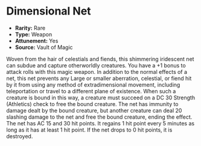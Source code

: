 # Dimensional Net

- **Rarity:** Rare
- **Type:** Weapon
- **Attunement:** Yes
- **Source:** Vault of Magic

Woven from the hair of celestials and fiends, this shimmering iridescent net can subdue and capture otherworldly creatures. You have a +1 bonus to attack rolls with this magic weapon. In addition to the normal effects of a net, this net prevents any Large or smaller aberration, celestial, or fiend hit by it from using any method of extradimensional movement, including teleportation or travel to a different plane of existence. When such a creature is bound in this way, a creature must succeed on a DC 30 Strength (Athletics) check to free the bound creature. The net has immunity to damage dealt by the bound creature, but another creature can deal 20 slashing damage to the net and free the bound creature, ending the effect. The net has AC 15 and 30 hit points. It regains 1 hit point every 5 minutes as long as it has at least 1 hit point. If the net drops to 0 hit points, it is destroyed.
